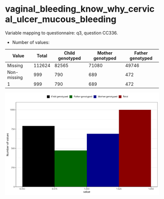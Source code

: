 # vaginal_bleeding_know_why_cervical_ulcer_mucous_bleeding
Variable mapping to questionnaire: q3, question CC336.
- Number of values:

| Value | Total | Child genotyped | Mother genotyped | Father genotyped |
| ----- | ----- | --------------- | ---------------- | ---------------- |
| Missing | 112624 | 82565 | 71080 | 49746 |
| Non-missing | 999 | 790 | 689 | 472 |
| 1 | 999 | 790 | 689 | 472 |



![](vaginal_bleeding_know_why_cervical_ulcer_mucous_bleeding_n.png)



